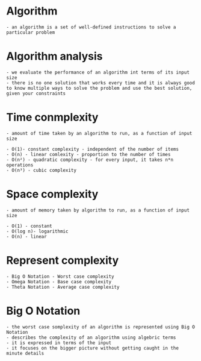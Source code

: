 # Algorithm

    - an algorithm is a set of well-defined instructions to solve a particular problem

# Algorithm analysis

    - we evaluate the performance of an algorithm int terms of its input size
    - there is no one solution that works every time and it is always good to know multiple ways to solve the problem and use the best solution, given your constraints

# Time conmplexity

    - amount of time taken by an algorithm to run, as a function of input size

    - O(1)- constant complexity - independent of the number of items
    - O(n) - linear comlexity - proportion to the number of times
    - O(n²) - quadratic complexity - for every input, it takes n*n operations
    - O(n³) - cubic complexity

# Space complexity

    - amount of memory taken by algorithm to run, as a function of input size

    - O(1) - constant
    - O(log n)- logarithmic
    - O(n) - linear

# Represent complexity

    - Big O Notation - Worst case complexity
    - Omega Notation - Base case complexity
    - Theta Notation - Average case complexity

# Big O Notation

    - the worst case somplexity of an algorithm is represented using Big O Notation
    - describes the complexity of an algorithm using algebric terms
    - it is expressed in terms of the input
    - it focuses on the bigger picture without getting caught in the minute details
